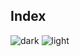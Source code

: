 ## Index
![dark](https://user-images.githubusercontent.com/12748752/126882595-d1f5449e-14bb-4ab3-809c-292caf0858a1.png)
![light](https://user-images.githubusercontent.com/12748752/126882596-b9ba4645-7001-435e-9a3c-d4416a2543c1.png)

